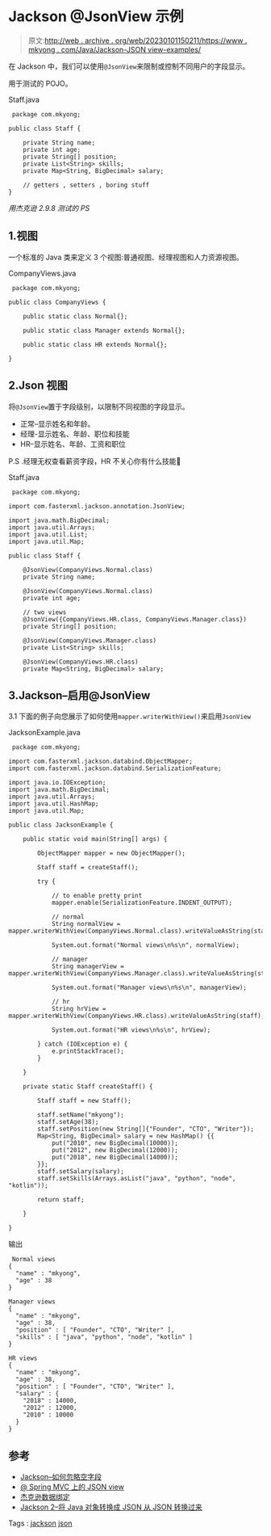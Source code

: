 # Jackson @JsonView 示例

> 原文:[http://web . archive . org/web/20230101150211/https://www . mkyong . com/Java/Jackson-JSON view-examples/](http://web.archive.org/web/20230101150211/https://www.mkyong.com/java/jackson-jsonview-examples/)

在 Jackson 中，我们可以使用`@JsonView`来限制或控制不同用户的字段显示。

用于测试的 POJO。

Staff.java

```
 package com.mkyong;

public class Staff {

    private String name;
    private int age;
    private String[] position;
    private List<String> skills;
    private Map<String, BigDecimal> salary;

	// getters , setters , boring stuff
} 
```

*用杰克逊 2.9.8 测试的 PS*

## 1.视图

一个标准的 Java 类来定义 3 个视图:普通视图、经理视图和人力资源视图。

CompanyViews.java

```
 package com.mkyong;

public class CompanyViews {

    public static class Normal{};

    public static class Manager extends Normal{};

    public static class HR extends Normal{};

} 
```

## 2.Json 视图

将`@JsonView`置于字段级别，以限制不同视图的字段显示。

*   正常–显示姓名和年龄。
*   经理-显示姓名、年龄、职位和技能
*   HR–显示姓名、年龄、工资和职位

P.S .经理无权查看薪资字段，HR 不关心你有什么技能🙂

Staff.java

```
 package com.mkyong;

import com.fasterxml.jackson.annotation.JsonView;

import java.math.BigDecimal;
import java.util.Arrays;
import java.util.List;
import java.util.Map;

public class Staff {

    @JsonView(CompanyViews.Normal.class)
    private String name;

    @JsonView(CompanyViews.Normal.class)
    private int age;

    // two views
    @JsonView({CompanyViews.HR.class, CompanyViews.Manager.class})
    private String[] position;

    @JsonView(CompanyViews.Manager.class)
    private List<String> skills;

    @JsonView(CompanyViews.HR.class)
    private Map<String, BigDecimal> salary; 
```

## 3.Jackson–启用@JsonView

3.1 下面的例子向您展示了如何使用`mapper.writerWithView()`来启用`JsonView`

JacksonExample.java

```
 package com.mkyong;

import com.fasterxml.jackson.databind.ObjectMapper;
import com.fasterxml.jackson.databind.SerializationFeature;

import java.io.IOException;
import java.math.BigDecimal;
import java.util.Arrays;
import java.util.HashMap;
import java.util.Map;

public class JacksonExample {

    public static void main(String[] args) {

        ObjectMapper mapper = new ObjectMapper();

        Staff staff = createStaff();

        try {

            // to enable pretty print
            mapper.enable(SerializationFeature.INDENT_OUTPUT);

            // normal
            String normalView = mapper.writerWithView(CompanyViews.Normal.class).writeValueAsString(staff);

            System.out.format("Normal views\n%s\n", normalView);

            // manager
            String managerView = mapper.writerWithView(CompanyViews.Manager.class).writeValueAsString(staff);

            System.out.format("Manager views\n%s\n", managerView);

            // hr
            String hrView = mapper.writerWithView(CompanyViews.HR.class).writeValueAsString(staff);

            System.out.format("HR views\n%s\n", hrView);

        } catch (IOException e) {
            e.printStackTrace();
        }

    }

    private static Staff createStaff() {

        Staff staff = new Staff();

        staff.setName("mkyong");
        staff.setAge(38);
        staff.setPosition(new String[]{"Founder", "CTO", "Writer"});
        Map<String, BigDecimal> salary = new HashMap() {{
            put("2010", new BigDecimal(10000));
            put("2012", new BigDecimal(12000));
            put("2018", new BigDecimal(14000));
        }};
        staff.setSalary(salary);
        staff.setSkills(Arrays.asList("java", "python", "node", "kotlin"));

        return staff;

    }

} 
```

输出

```
 Normal views
{
  "name" : "mkyong",
  "age" : 38
}

Manager views
{
  "name" : "mkyong",
  "age" : 38,
  "position" : [ "Founder", "CTO", "Writer" ],
  "skills" : [ "java", "python", "node", "kotlin" ]
}

HR views
{
  "name" : "mkyong",
  "age" : 38,
  "position" : [ "Founder", "CTO", "Writer" ],
  "salary" : {
    "2018" : 14000,
    "2012" : 12000,
    "2010" : 10000
  }
} 
```

## 参考

*   [Jackson–如何忽略空字段](http://web.archive.org/web/20210814221730/https://www.mkyong.com/java/jackson-how-to-ignore-null-fields/)
*   [@ Spring MVC 上的 JSON view](http://web.archive.org/web/20210814221730/https://www.mkyong.com/spring-mvc/spring-4-mvc-ajax-hello-world-example/)
*   [杰克逊数据绑定](http://web.archive.org/web/20210814221730/https://github.com/FasterXML/jackson-databind/)
*   [Jackson 2–将 Java 对象转换成 JSON 从 JSON 转换过来](http://web.archive.org/web/20210814221730/https://www.mkyong.com/java/jackson-2-convert-java-object-to-from-json/)

Tags : [jackson](http://web.archive.org/web/20210814221730/https://mkyong.com/tag/jackson/) [json](http://web.archive.org/web/20210814221730/https://mkyong.com/tag/json/)<input type="hidden" id="mkyong-current-postId" value="15082">